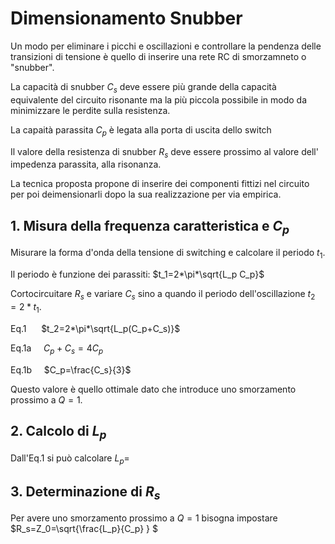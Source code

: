 # Dimensionamento Snubber

Un modo per eliminare i picchi e oscillazioni e controllare la pendenza delle transizioni di tensione è quello di inserire una rete RC di smorzamneto o "snubber".

La capacità di snubber $C_s$ deve essere più grande della capacità equivalente del circuito risonante ma la più piccola possibile in modo da minimizzare le perdite sulla resistenza.

La capaità parassita $C_p$ è legata alla porta di uscita dello switch

Il valore della resistenza di snubber $R_s$ deve essere prossimo al valore dell' impedenza parassita, alla risonanza.

La tecnica proposta propone di inserire dei componenti fittizi nel circuito  per poi deimensionarli dopo la sua realizzazione per via empirica.

## 1. Misura della frequenza caratteristica e $C_p$

Misurare la forma d'onda della tensione di switching e calcolare il periodo $t_1$.

Il periodo è funzione dei parassiti: $t_1=2*\pi*\sqrt{L_p C_p}$   

Cortocircuitare $R_s$ e variare $C_s$ sino a quando il periodo dell'oscillazione $t_2 = 2*t_1$.

Eq.1      $t_2=2*\pi*\sqrt{L_p(C_p+C_s)}$

Eq.1a     $C_p+C_s = 4C_p$

Eq.1b     $C_p=\frac{C_s}{3}$ 

Questo valore è quello ottimale dato che introduce uno smorzamento prossimo a $Q=1$.

## 2. Calcolo di $L_p$

Dall'Eq.1 si può calcolare $L_p=$

## 3. Determinazione di $R_s$

Per avere uno smorzamento prossimo a $Q=1$ bisogna impostare $R_s=Z_0=\sqrt{\frac{L_p}{C_p} } $ 
